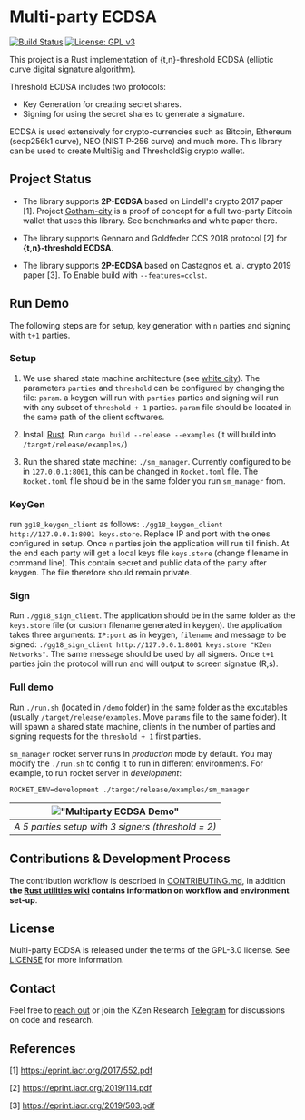 # Multi-party ECDSA

[![Build Status](https://travis-ci.com/KZen-networks/multi-party-ecdsa.svg?branch=master)](https://travis-ci.com/KZen-networks/multi-party-ecdsa)
[![License: GPL v3](https://img.shields.io/badge/License-GPL%20v3-blue.svg)](https://www.gnu.org/licenses/gpl-3.0)

This project is a Rust implementation of {t,n}-threshold ECDSA (elliptic curve digital signature algorithm).

Threshold ECDSA includes two protocols:

-   Key Generation for creating secret shares.
-   Signing for using the secret shares to generate a signature.

ECDSA is used extensively for crypto-currencies such as Bitcoin, Ethereum (secp256k1 curve), NEO (NIST P-256 curve) and much more.
This library can be used to create MultiSig and ThresholdSig crypto wallet.

## Project Status

-   The library supports **2P-ECDSA** based on Lindell's crypto 2017 paper [1]. Project [Gotham-city](https://github.com/KZen-networks/gotham-city) is a proof of concept for a full two-party Bitcoin wallet that uses this library. See benchmarks and white paper there.

-   The library supports Gennaro and Goldfeder CCS 2018 protocol [2] for **{t,n}-threshold ECDSA**.

-   The library supports **2P-ECDSA** based on Castagnos et. al. crypto 2019 paper [3]. To Enable build with `--features=cclst`.

## Run Demo

The following steps are for setup, key generation with `n` parties and signing with `t+1` parties.

### Setup

1.  We use shared state machine architecture (see [white city](https://github.com/KZen-networks/white-city)). The parameters `parties` and `threshold` can be configured by changing the file: `param`. a keygen will run with `parties` parties and signing will run with any subset of `threshold + 1` parties. `param` file should be located in the same path of the client softwares.

2.  Install [Rust](https://rustup.rs/). Run `cargo build --release --examples` (it will build into `/target/release/examples/`)

3.  Run the shared state machine: `./sm_manager`. Currently configured to be in `127.0.0.1:8001`, this can be changed in `Rocket.toml` file. The `Rocket.toml` file should be in the same folder you run `sm_manager` from.

### KeyGen

run `gg18_keygen_client` as follows: `./gg18_keygen_client http://127.0.0.1:8001 keys.store`. Replace IP and port with the ones configured in setup. Once `n` parties join the application will run till finish. At the end each party will get a local keys file `keys.store` (change filename in command line). This contain secret and public data of the party after keygen. The file therefore should remain private.

### Sign

Run `./gg18_sign_client`. The application should be in the same folder as the `keys.store` file (or custom filename generated in keygen). the application takes three arguments: `IP:port` as in keygen, `filename` and message to be signed: `./gg18_sign_client http://127.0.0.1:8001 keys.store "KZen Networks"`. The same message should be used by all signers. Once `t+1` parties join the protocol will run and will output to screen signatue (R,s).

### Full demo

Run `./run.sh` (located in `/demo` folder) in the same folder as the excutables (usually `/target/release/examples`. Move `params` file to the same folder). It will spawn a shared state machine, clients in the number of parties and signing requests for the `threshold + 1` first parties.

`sm_manager` rocket server runs in _production_ mode by default. You may modify the `./run.sh` to config it to run in different environments. For example, to run rocket server in _development_:

```
ROCKET_ENV=development ./target/release/examples/sm_manager
```

|          !["Multiparty ECDSA Demo"][demo]          |
| :------------------------------------------------: |
| _A 5 parties setup with 3 signers (threshold = 2)_ |

[demo]: https://raw.githubusercontent.com/KZen-networks/multi-party-ecdsa/master/demo/MP-ECDSA%20demo.gif

## Contributions & Development Process

The contribution workflow is described in [CONTRIBUTING.md](CONTRIBUTING.md), in addition **the [Rust utilities wiki](https://github.com/KZen-networks/rust-utils/wiki) contains information on workflow and environment set-up**.

## License

Multi-party ECDSA is released under the terms of the GPL-3.0 license. See [LICENSE](LICENSE) for more information.

## Contact

Feel free to [reach out](mailto:github@kzencorp.com) or join the KZen Research [Telegram](https://t.me/kzen_research) for discussions on code and research.

## References

[1] <https://eprint.iacr.org/2017/552.pdf>

[2] <https://eprint.iacr.org/2019/114.pdf>

[3] <https://eprint.iacr.org/2019/503.pdf>
